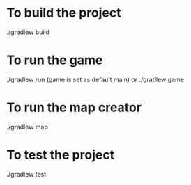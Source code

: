 # To build the project
./gradlew build

# To run the game
./gradlew run (game is set as default main)
or 
./gradlew game

# To run the map creator
./gradlew map

# To test the project
./gradlew test

